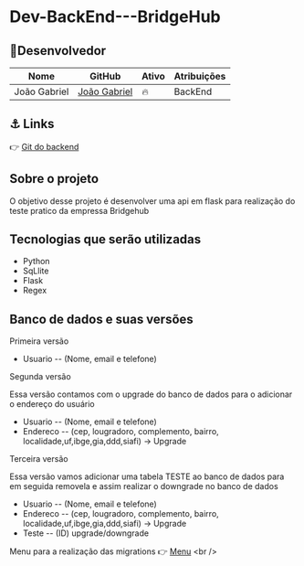 # Dev-BackEnd---BridgeHub

## 👤Desenvolvedor


| Nome                                              | GitHub                                           | Ativo | Atribuições                   |
| ------------------------------------------------- | -------------------------------------------      | ----- | ----------------------------- |
| João Gabriel                                      | [João Gabriel](https://github.com/Jotage777)     | 🔥    | BackEnd                       |

## ⚓ Links

👉 [Git do backend](https://github.com/Jotage777/Dev-BackEnd---BriggeHub) <br />

## Sobre o projeto

O objetivo desse projeto é desenvolver uma api em flask para realização do teste pratico da empressa Bridgehub

## Tecnologias que serão utilizadas
- Python
- SqLlite
- Flask
- Regex

## Banco de dados e suas versões

Primeira versão
- Usuario -- (Nome, email e telefone)

Segunda versão

Essa versão contamos com o upgrade do banco de dados para o adicionar o endereço do usuário
- Usuario -- (Nome, email e telefone)
- Endereco -- (cep, lougradoro, complemento, bairro, localidade,uf,ibge,gia,ddd,siafi) -> Upgrade

Terceira versão

Essa versão vamos adicionar uma tabela TESTE ao banco de dados para em seguida removela e assim realizar o downgrade no banco de dados

- Usuario -- (Nome, email e telefone)
- Endereco -- (cep, lougradoro, complemento, bairro, localidade,uf,ibge,gia,ddd,siafi) -> Upgrade
- Teste -- (ID) upgrade/downgrade

Menu para a realização das migrations
👉 [Menu]([https://github.com/Jotage777/Dev-BackEnd---BriggeHub](https://github.com/Jotage777/Dev-BackEnd---BriggeHub/blob/main/Menu_migrations.py)) <br />
